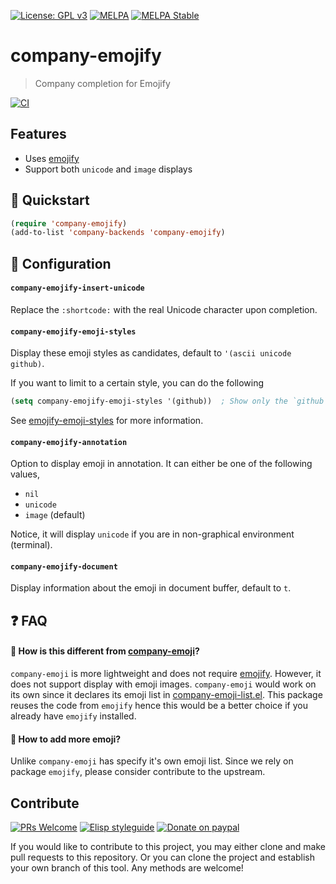 [![License: GPL v3](https://img.shields.io/badge/License-GPL%20v3-blue.svg)](https://www.gnu.org/licenses/gpl-3.0)
[![MELPA](https://melpa.org/packages/company-emojify-badge.svg)](https://melpa.org/#/company-emojify)
[![MELPA Stable](https://stable.melpa.org/packages/company-emojify-badge.svg)](https://stable.melpa.org/#/company-emojify)

# company-emojify
> Company completion for Emojify

[![CI](https://github.com/jcs-elpa/company-emojify/actions/workflows/test.yml/badge.svg)](https://github.com/jcs-elpa/company-emojify/actions/workflows/test.yml)

## Features

* Uses [emojify](https://github.com/iqbalansari/emacs-emojify)
* Support both `unicode` and `image` displays

## 💾 Quickstart

```el
(require 'company-emojify)
(add-to-list 'company-backends 'company-emojify)
```

## 🔨 Configuration

#### `company-emojify-insert-unicode`

Replace the `:shortcode:` with the real Unicode character upon completion.

#### `company-emojify-emoji-styles`

Display these emoji styles as candidates, default to `'(ascii unicode github)`.

If you want to limit to a certain style, you can do the following

```el
(setq company-emojify-emoji-styles '(github))  ; Show only the `github` style
```

See [emojify-emoji-styles]() for more information.

#### `company-emojify-annotation`

Option to display emoji in annotation. It can either be one of the following values,

* `nil`
* `unicode`
* `image`  (default)

Notice, it will display `unicode` if you are in non-graphical environment (terminal).

#### `company-emojify-document`

Display information about the emoji in document buffer, default to `t`.

## ❓ FAQ

#### 💫 How is this different from [company-emoji](https://github.com/dunn/company-emoji)?

`company-emoji` is more lightweight and does not require [emojify](https://github.com/iqbalansari/emacs-emojify).
However, it does not support display with emoji images. `company-emoji` would work
on its own since it declares its emoji list in [company-emoji-list.el](https://github.com/dunn/company-emoji/blob/trunk/company-emoji-list.el).
This package reuses the code from `emojify` hence this would be a better
choice if you already have `emojify` installed.

#### 💫 How to add more emoji?

Unlike `company-emoji` has specify it's own emoji list. Since we rely on
package `emojify`, please consider contribute to the upstream.

## Contribute

[![PRs Welcome](https://img.shields.io/badge/PRs-welcome-brightgreen.svg)](http://makeapullrequest.com)
[![Elisp styleguide](https://img.shields.io/badge/elisp-style%20guide-purple)](https://github.com/bbatsov/emacs-lisp-style-guide)
[![Donate on paypal](https://img.shields.io/badge/paypal-donate-1?logo=paypal&color=blue)](https://www.paypal.me/jcs090218)

If you would like to contribute to this project, you may either
clone and make pull requests to this repository. Or you can
clone the project and establish your own branch of this tool.
Any methods are welcome!
